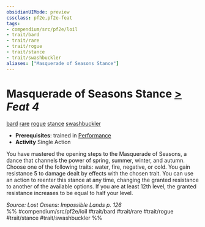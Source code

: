 ```yaml
---
obsidianUIMode: preview
cssclass: pf2e,pf2e-feat
tags:
- compendium/src/pf2e/loil
- trait/bard
- trait/rare
- trait/rogue
- trait/stance
- trait/swashbuckler
aliases: ["Masquerade of Seasons Stance"]
---
```

# Masquerade of Seasons Stance  [>](../../rules/core-rulebook/chapter-9-playing-the-game.md#Actions "Single Action") *Feat 4*  
[bard](../../rules/traits/bard.md)  [rare](../../rules/traits/rare.md)  [rogue](../../rules/traits/rogue.md)  [stance](../../rules/traits/stance.md)  [swashbuckler](../../rules/traits/swashbuckler-apg.md)  

- **Prerequisites**: trained in [Performance](../skills.md#Performance)
- **Activity** Single Action

You have mastered the opening steps to the Masquerade of Seasons, a dance that channels the power of spring, summer, winter, and autumn. Choose one of the following traits: water, fire, negative, or cold. You gain resistance 5 to damage dealt by effects with the chosen trait. You can use an action to reenter this stance at any time, changing the granted resistance to another of the available options. If you are at least 12th level, the granted resistance increases to be equal to half your level.

*Source: Lost Omens: Impossible Lands p. 126*  
%% #compendium/src/pf2e/loil #trait/bard #trait/rare #trait/rogue #trait/stance #trait/swashbuckler %%